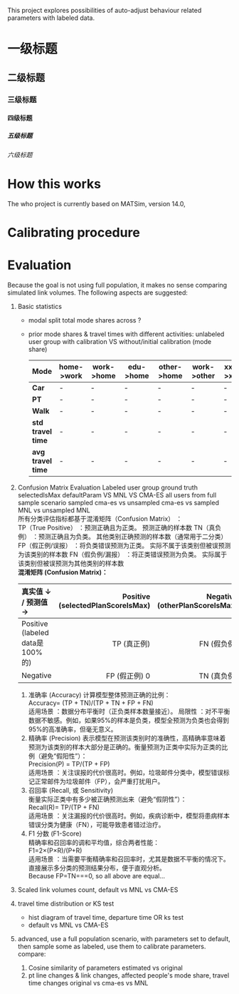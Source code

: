 This project explores possibilities of auto-adjust behaviour related parameters with labeled data. 

# 一级标题
## 二级标题
### 三级标题
#### 四级标题
##### 五级标题
###### 六级标题

# How this works
The who project is currently based on MATSim, version 14.0, 
# Calibrating procedure
# Evaluation
Because the goal is not using full population, it makes no sense comparing simulated link volumes. The following aspects are suggested:
1. Basic statistics
    - modal split total mode shares across ? 
    - prior mode shares & travel times with different activities: unlabeled user group with calibration VS without/initial calibration (mode share)  

        | Mode         | home->work    | work->home    | edu->home     | other->home  | work->other   | xxx->xxx      |  
        |--------------|---------------|---------------|---------------|--------------|---------------|---------------|  
        | **Car**      | -             | -             | -             | -            | -             | -             |  
        | **PT**       | -             | -             | -             | -            | -             | -             |  
        | **Walk**     | -             | -             | -             | -            | -             | -             |  
        | **std travel time** | -             | -             | -             | -            | -             | -             |  
        | **avg travel time** | -             | -             | -             | -            | -             | -             |  

2. Confusion Matrix Evaluation 
   Labeled user group ground truth selectedIsMax defaultParam VS MNL VS CMA-ES
   all users from full sample scenario sampled cma-es vs unsampled cma-es vs sampled MNL vs unsampled MNL  
   所有分类评估指标都基于混淆矩阵（Confusion Matrix） ：  
    TP（True Positive） ：预测正确且为正类。 预测正确的样本数 
    TN（真负例） ：预测正确且为负类。  其他类别正确预测的样本数（通常用于二分类）
    FP（假正例/误报） ：将负类错误预测为正类。  实际不属于该类别但被误预测为该类别的样本数
    FN（假负例/漏报） ：将正类错误预测为负类。  实际属于该类别但被误预测为其他类别的样本数  
    **混淆矩阵 (Confusion Matrix)：**

    | 真实值 ↓ / 预测值 →             | Positive (selectedPlanScoreIsMax) | Negative (otherPlanScoreIsMax) |  
    |:------------------------------|----------------------------------:|-------------------------------:|  
    |Positive (labeled data是100%的) |                          TP (真正例) |                       FN (假负例) |  
    |Negative                      |                        FP (假正例) 0 |                       TN (真负例) |  

    1. 准确率 (Accuracy)
        计算模型整体预测正确的比例：  
        Accuracy= (TP + TN)/(TP + TN + FP + FN)  
        适用场景 ：数据分布平衡时（正负类样本数量接近）。
        局限性 ：对不平衡数据不敏感。例如，如果95%的样本是负类，模型全预测为负类也会得到95%的高准确率，但毫无意义。
    2. 精确率 (Precision)
        表示模型在预测该类别时的准确性，高精确率意味着预测为该类别的样本大部分是正确的。衡量预测为正类中实际为正类的比例（避免“假阳性”）：   
          Precision(P) = TP/(TP + FP)  
        适用场景 ：关注误报的代价很高时。例如，垃圾邮件分类中，模型错误标记正常邮件为垃圾邮件（FP），会严重打扰用户。
    3. 召回率 (Recall, 或 Sensitivity)  
        衡量实际正类中有多少被正确预测出来（避免“假阴性”）：  
        Recall(R)= TP/(TP + FN)  
        适用场景 ：关注漏报的代价很高时。例如，疾病诊断中，模型将患病样本错误分类为健康（FN），可能导致患者错过治疗。
    4. F1 分数 (F1-Score)  
        精确率和召回率的调和平均值，综合两者性能：  
        F1=2×(P×R)/(P+R)  
        适用场景 ：当需要平衡精确率和召回率时，尤其是数据不平衡的情况下。
        直接展示多分类的预测结果分布，便于直观分析。  
    Because FP=TN===0, so all above are equal...
3. Scaled link volumes count, default vs MNL vs CMA-ES
4. travel time distribution or KS test
    - hist diagram of travel time, departure time OR ks test
    - default vs MNL vs CMA-ES
5. advanced, use a full population scenario, with parameters set to default, then sample some as labeled, use them to calibrate parameters.   
    compare: 
   1. Cosine similarity of parameters estimated vs original
   2. pt line changes & link changes, affected people's mode share, travel time changes original vs cma-es vs MNL
    
